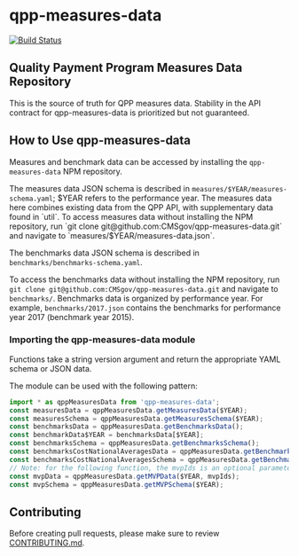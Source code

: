 # qpp-measures-data

[![Build Status](https://travis-ci.org/CMSgov/qpp-measures-data.svg?branch=master)](https://travis-ci.org/CMSgov/qpp-measures-data)

## Quality Payment Program Measures Data Repository

This is the source of truth for QPP measures data. Stability in the API contract for qpp-measures-data is prioritized but not guaranteed.

## How to Use qpp-measures-data

Measures and benchmark data can be accessed by installing the `qpp-measures-data` NPM repository.

The measures data JSON schema is described in `measures/$YEAR/measures-schema.yaml`; $YEAR refers to the performance year. The measures data here combines existing data from the QPP API, with supplementary data found in `util`. To access measures data without installing the NPM repository, run `git clone git@github.com:CMSgov/qpp-measures-data.git` and navigate to `measures/$YEAR/measures-data.json`.

The benchmarks data JSON schema is described in `benchmarks/benchmarks-schema.yaml`.

To access the benchmarks data without installing the NPM repository, run `git clone git@github.com:CMSgov/qpp-measures-data.git` and navigate to `benchmarks/`. Benchmarks data is organized by performance year. For example, `benchmarks/2017.json` contains the benchmarks for performance year 2017
(benchmark year 2015).

### Importing the qpp-measures-data module

Functions take a string version argument and return the appropriate YAML schema or JSON data.

The module can be used with the following pattern:

```typescript
import * as qppMeasuresData from 'qpp-measures-data';
const measuresData = qppMeasuresData.getMeasuresData($YEAR);
const measuresSchema = qppMeasuresData.getMeasuresSchema($YEAR);
const benchmarksData = qppMeasuresData.getBenchmarksData();
const benchmarkData$YEAR = benchmarksData[$YEAR];
const benchmarksSchema = qppMeasuresData.getBenchmarksSchema();
const benchmarksCostNationalAveragesData = qppMeasuresData.getBenchmarksNationalAverages($YEAR);
const benchmarksCostNationalAveragesSchema = qppMeasuresData.getBenchmarksNationalAveragesSchema($YEAR);
// Note: for the following function, the mvpIds is an optional parameter (array of MVP IDs to filter by)
const mvpData = qppMeasuresData.getMVPData($YEAR, mvpIds);
const mvpSchema = qppMeasuresData.getMVPSchema($YEAR);
```

## Contributing

Before creating pull requests, please make sure to review
[CONTRIBUTING.md](CONTRIBUTING.md).
